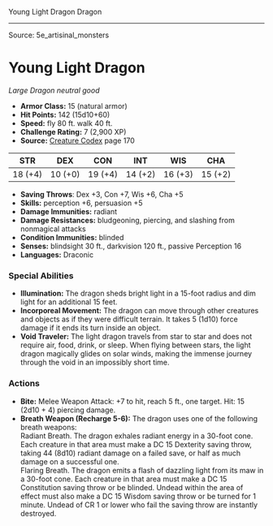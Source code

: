 <MonsterName/>Young Light Dragon</MonsterName>
<CreatureType/>Dragon</CreatureType>



---

Source: 5e_artisinal_monsters

# Young Light Dragon

*Large* *Dragon* *neutral good*

- **Armor Class:** 15 (natural armor)
- **Hit Points:** 142 (15d10+60)
- **Speed:** fly 80 ft. walk 40 ft.
- **Challenge Rating:** 7 (2,900 XP)
- **Source:** [Creature Codex](https://koboldpress.com/kpstore/product/creature-codex-for-5th-edition-dnd) page 170

| STR | DEX | CON | INT | WIS | CHA |
| --- | --- | --- | --- | --- | --- |
| 18 (+4) | 10 (+0) | 19 (+4) | 14 (+2) | 16 (+3) | 15 (+2) |

- **Saving Throws**: Dex +3, Con +7, Wis +6, Cha +5
- **Skills:** perception +6, persuasion +5
- **Damage Immunities:** radiant
- **Damage Resistances:** bludgeoning, piercing, and slashing from nonmagical attacks
- **Condition Immunities:** blinded
- **Senses:** blindsight 30 ft., darkvision 120 ft., passive Perception 16
- **Languages:** Draconic

### Special Abilities

- **Illumination:** The dragon sheds bright light in a 15-foot radius and dim light for an additional 15 feet.
- **Incorporeal Movement:** The dragon can move through other creatures and objects as if they were difficult terrain. It takes 5 (1d10) force damage if it ends its turn inside an object.
- **Void Traveler:** The light dragon travels from star to star and does not require air, food, drink, or sleep. When flying between stars, the light dragon magically glides on solar winds, making the immense journey through the void in an impossibly short time.

### Actions

- **Bite:** Melee Weapon Attack: +7 to hit, reach 5 ft., one target. Hit: 15 (2d10 + 4) piercing damage.
- **Breath Weapon (Recharge 5-6):** The dragon uses one of the following breath weapons:<br>Radiant Breath. The dragon exhales radiant energy in a 30-foot cone. Each creature in that area must make a DC 15 Dexterity saving throw, taking 44 (8d10) radiant damage on a failed save, or half as much damage on a successful one.<br>Flaring Breath. The dragon emits a flash of dazzling light from its maw in a 30-foot cone. Each creature in that area must make a DC 15 Constitution saving throw or be blinded. Undead within the area of effect must also make a DC 15 Wisdom saving throw or be turned for 1 minute. Undead of CR 1 or lower who fail the saving throw are instantly destroyed.




